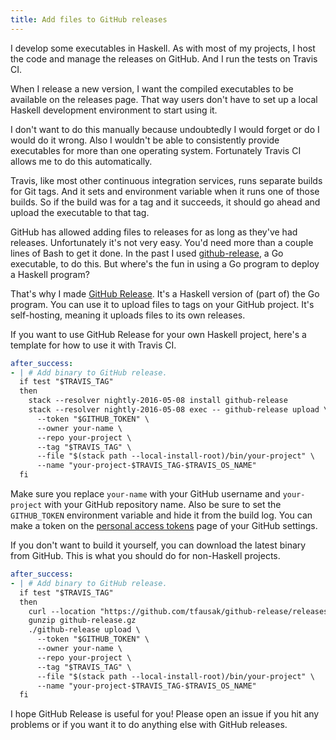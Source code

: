 ```yaml
---
title: Add files to GitHub releases
---
```


I develop some executables in Haskell. As with most of my projects, I host the
code and manage the releases on GitHub. And I run the tests on Travis CI.

When I release a new version, I want the compiled executables to be available
on the releases page. That way users don't have to set up a local Haskell
development environment to start using it.

I don't want to do this manually because undoubtedly I would forget or do I
would do it wrong. Also I wouldn't be able to consistently provide executables
for more than one operating system. Fortunately Travis CI allows me to do this
automatically.

Travis, like most other continuous integration services, runs separate builds
for Git tags. And it sets and environment variable when it runs one of those
builds. So if the build was for a tag and it succeeds, it should go ahead and
upload the executable to that tag.

GitHub has allowed adding files to releases for as long as they've had
releases. Unfortunately it's not very easy. You'd need more than a couple lines
of Bash to get it done. In the past I used [github-release][], a Go executable,
to do this. But where's the fun in using a Go program to deploy a Haskell
program?

That's why I made [GitHub Release][]. It's a Haskell version of (part of) the
Go program. You can use it to upload files to tags on your GitHub project. It's
self-hosting, meaning it uploads files to its own releases.

If you want to use GitHub Release for your own Haskell project, here's a
template for how to use it with Travis CI.

``` yaml
after_success:
- | # Add binary to GitHub release.
  if test "$TRAVIS_TAG"
  then
    stack --resolver nightly-2016-05-08 install github-release
    stack --resolver nightly-2016-05-08 exec -- github-release upload \
      --token "$GITHUB_TOKEN" \
      --owner your-name \
      --repo your-project \
      --tag "$TRAVIS_TAG" \
      --file "$(stack path --local-install-root)/bin/your-project" \
      --name "your-project-$TRAVIS_TAG-$TRAVIS_OS_NAME"
  fi
```

Make sure you replace `your-name` with your GitHub username and `your-project`
with your GitHub repository name. Also be sure to set the `GITHUB_TOKEN`
environment variable and hide it from the build log. You can make a token on
the [personal access tokens][] page of your GitHub settings.

If you don't want to build it yourself, you can download the latest binary from
GitHub. This is what you should do for non-Haskell projects.

``` yaml
after_success:
- | # Add binary to GitHub release.
  if test "$TRAVIS_TAG"
  then
    curl --location "https://github.com/tfausak/github-release/releases/download/0.1.8/github-release-0.1.8-$TRAVIS_OS_NAME.gz" > github-release.gz
    gunzip github-release.gz
    ./github-release upload \
      --token "$GITHUB_TOKEN" \
      --owner your-name \
      --repo your-project \
      --tag "$TRAVIS_TAG" \
      --file "$(stack path --local-install-root)/bin/your-project" \
      --name "your-project-$TRAVIS_TAG-$TRAVIS_OS_NAME"
  fi
```

I hope GitHub Release is useful for you! Please open an issue if you hit any
problems or if you want it to do anything else with GitHub releases.

[github-release]: https://github.com/aktau/github-release
[GitHub Release]: https://github.com/tfausak/github-release
[personal access tokens]: https://github.com/settings/tokens
